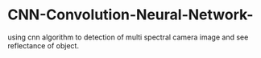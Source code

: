 # CNN-Convolution-Neural-Network-
using cnn algorithm to detection of multi spectral camera image and see reflectance of object. 
